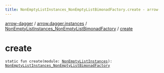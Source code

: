 ```yaml
---
title: NonEmptyListInstances_NonEmptyListBimonadFactory.create - arrow-dagger
---
```


[arrow-dagger](../../index.html) / [arrow.dagger.instances](../index.html) / [NonEmptyListInstances_NonEmptyListBimonadFactory](index.html) / [create](./create.html)

# create

`static fun create(module: `[`NonEmptyListInstances`](../-non-empty-list-instances/index.html)`): `[`NonEmptyListInstances_NonEmptyListBimonadFactory`](index.html)